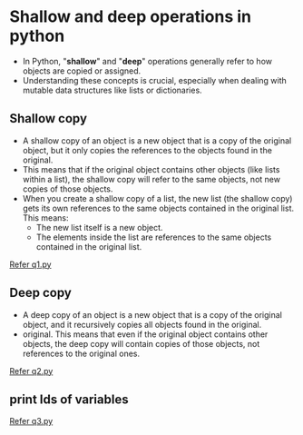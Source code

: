 # Shallow and deep operations in python 

- In Python, "**shallow**" and "**deep**" operations generally refer to how objects are copied or assigned.
- Understanding these concepts is crucial, especially when dealing with mutable data structures like lists or dictionaries.

## Shallow copy 

- A shallow copy of an object is a new object that is a copy of the original object, but it only copies the references to the objects found in the original.
- This means that if the original object contains other objects (like lists within a list), the shallow copy will refer to the same objects, not new copies of those objects.
- When you create a shallow copy of a list, the new list (the shallow copy) gets its own references to the same objects contained in the original list. This means:
    - The new list itself is a new object.
    - The elements inside the list are references to the same objects contained in the original list.


[Refer q1.py](./q1.py)


## Deep copy

- A deep copy of an object is a new object that is a copy of the original object, and it recursively copies all objects found in the original.
- original. This means that even if the original object contains other objects, the deep copy will contain copies of those objects, not references to the original ones.


[Refer q2.py](./q2.py)


## print Ids of variables 

[Refer q3.py](.q3.py)

